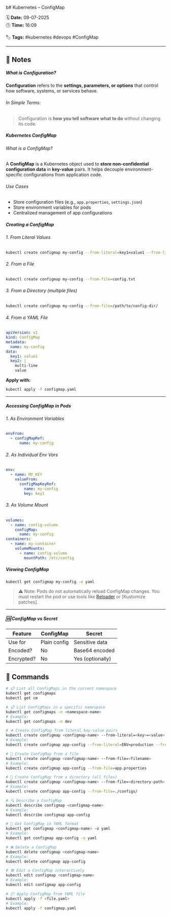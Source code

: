 b# Kubernetes – ConfigMap

🗓️ **Date:** 09-07-2025  
🕒 **Time:** 16:09  

🏷️ **Tags:** #kubernetes #devops #ConfigMap  

---

## 📝 Notes

#####  What is Configuration?
**Configuration** refers to the **settings, parameters, or options** that control how software, systems, or services behave.
######  In Simple Terms:

> Configuration is **how you tell software what to do** without changing its code.
#####  Kubernetes ConfigMap
######  What is a ConfigMap?
A **ConfigMap** is a Kubernetes object used to **store non-confidential configuration data** in **key-value** pairs. It helps decouple environment-specific configurations from application code.

######  Use Cases
- Store configuration files (e.g., `app.properties`, `settings.json`)
- Store environment variables for pods
- Centralized management of app configurations

#####  Creating a ConfigMap
###### 1. From Literal Values

```bash
kubectl create configmap my-config --from-literal=key1=value1 --from-literal=key2=value2
```

###### 2. From a File

```bash
kubectl create configmap my-config --from-file=config.txt
```

###### 3. From a Directory (multiple files)

```bash
kubectl create configmap my-config --from-file=/path/to/config-dir/
```

###### 4. From a YAML File

```yaml
apiVersion: v1
kind: ConfigMap
metadata:
  name: my-config
data:
  key1: value1
  key2: |
    multi-line
    value
```

**Apply with:**

```bash
kubectl apply -f configmap.yaml
```

---

#####  Accessing ConfigMap in Pods

###### 1. As Environment Variables

```yaml
envFrom:
  - configMapRef:
      name: my-config
```

###### 2. As Individual Env Vars

```yaml
env:
  - name: MY_KEY
    valueFrom:
      configMapKeyRef:
        name: my-config
        key: key1
```

###### 3. As Volume Mount

```yaml
volumes:
  - name: config-volume
    configMap:
      name: my-config
containers:
  - name: my-container
    volumeMounts:
      - name: config-volume
        mountPath: /etc/config
```

#####  Viewing ConfigMap

```bash
kubectl get configmap my-config -o yaml
```

> ⚠️ Note: Pods do not automatically reload ConfigMap changes. You must restart the pod or use tools like [Reloader](https://github.com/stakater/Reloader) or [Kustomize patches].

---

##### 🆚 ConfigMap vs Secret

| Feature    | ConfigMap    | Secret           |
| ---------- | ------------ | ---------------- |
| Use for    | Plain config | Sensitive data   |
| Encoded?   | No           | Base64 encoded   |
| Encrypted? | No           | Yes (optionally) |

## 🧾 Commands

```bash
# 📋 List all ConfigMaps in the current namespace
kubectl get configmaps
kubectl get cm

# 📋 List ConfigMaps in a specific namespace
kubectl get configmaps -n <namespace-name>
# Example:
kubectl get configmaps -n dev

# ➕ Create ConfigMap from literal key-value pairs
kubectl create configmap <configmap-name> --from-literal=<key>=<value>
# Example:
kubectl create configmap app-config --from-literal=ENV=production --from-literal=DEBUG=false

# 📄 Create ConfigMap from a file
kubectl create configmap <configmap-name> --from-file=<filename>
# Example:
kubectl create configmap app-config --from-file=app.properties

# 📁 Create ConfigMap from a directory (all files)
kubectl create configmap <configmap-name> --from-file=<directory-path>
# Example:
kubectl create configmap app-config --from-file=./configs/

# 🔍 Describe a ConfigMap
kubectl describe configmap <configmap-name>
# Example:
kubectl describe configmap app-config

# 📜 Get ConfigMap in YAML format
kubectl get configmap <configmap-name> -o yaml
# Example:
kubectl get configmap app-config -o yaml

# ❌ Delete a ConfigMap
kubectl delete configmap <configmap-name>
# Example:
kubectl delete configmap app-config

# 🛠️ Edit a ConfigMap interactively
kubectl edit configmap <configmap-name>
# Example:
kubectl edit configmap app-config

# 📦 Apply ConfigMap from YAML file
kubectl apply -f <file.yaml>
# Example:
kubectl apply -f configmap.yaml
```
